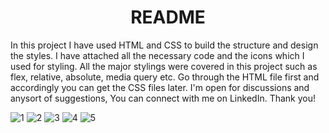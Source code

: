 <h1 align="center">README</h1>

In this project I have used HTML and CSS to build the structure and design the styles. I have attached all the necessary code and the icons which I used for styling. All the major stylings were covered in this project such as flex, relative, absolute, media query etc. Go through the HTML file first and accordingly you can get the CSS files later. I'm open for discussions and anysort of suggestions, You can connect with me on LinkedIn.
Thank you!

![1](https://github.com/Harshavignyan/Only-HTML-and-CSS-project/assets/52147540/5e7c8dbd-9660-458c-a31a-44bf6d2e20a5)
![2](https://github.com/Harshavignyan/Only-HTML-and-CSS-project/assets/52147540/bb3a37b9-088a-4b17-8825-1301cc3fb20e)
![3](https://github.com/Harshavignyan/Only-HTML-and-CSS-project/assets/52147540/0a9a2464-66bd-4ebd-bbcc-0fa1f4288564)
![4](https://github.com/Harshavignyan/Only-HTML-and-CSS-project/assets/52147540/ab32899d-6178-412b-9243-b7d7ab64b144)
![5](https://github.com/Harshavignyan/Only-HTML-and-CSS-project/assets/52147540/b3126772-d34c-411b-8d50-a92e4018393a)
